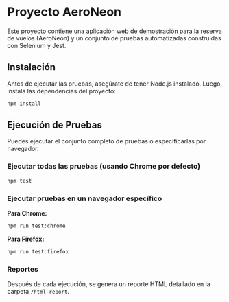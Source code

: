 # Proyecto AeroNeon

Este proyecto contiene una aplicación web de demostración para la reserva de vuelos (AeroNeon) y un conjunto de pruebas automatizadas construidas con Selenium y Jest.

## Instalación

Antes de ejecutar las pruebas, asegúrate de tener Node.js instalado. Luego, instala las dependencias del proyecto:

```bash
npm install
```

## Ejecución de Pruebas

Puedes ejecutar el conjunto completo de pruebas o especificarlas por navegador.

### Ejecutar todas las pruebas (usando Chrome por defecto)

```bash
npm test
```

### Ejecutar pruebas en un navegador específico

**Para Chrome:**
```bash
npm run test:chrome
```

**Para Firefox:**
```bash
npm run test:firefox
```

### Reportes

Después de cada ejecución, se genera un reporte HTML detallado en la carpeta `/html-report`.
